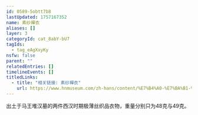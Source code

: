 ```yaml
---
id: 0589-5obtt7b8
lastUpdated: 1757167352
name: 素纱襌衣
aliases: []
layer: 3
categoryId: cat_8abY-bU7
tagIds:
  - tag_eAgXxyKy
nsfw: false
parent: ""
relatedEntries: []
timelineEvents: []
titledLinks:
  - title: "相关链接: 素纱襌衣"
    url: https://www.hnmuseum.com/zh-hans/content/%E7%B4%A0-%E7%BA%B1-%E5%8D%95-%E8%A1%A3
---
```


出土于马王堆汉墓的两件西汉时期极薄丝织品衣物，重量分别只为48克与49克。